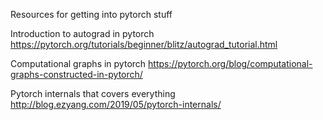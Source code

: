 

Resources for getting into pytorch stuff



Introduction to autograd in pytorch
https://pytorch.org/tutorials/beginner/blitz/autograd_tutorial.html

Computational graphs in pytorch
https://pytorch.org/blog/computational-graphs-constructed-in-pytorch/


Pytorch internals that covers everything
http://blog.ezyang.com/2019/05/pytorch-internals/
